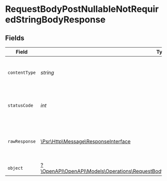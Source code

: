 # RequestBodyPostNullableNotRequiredStringBodyResponse


## Fields

| Field                                                                                                                                                                               | Type                                                                                                                                                                                | Required                                                                                                                                                                            | Description                                                                                                                                                                         |
| ----------------------------------------------------------------------------------------------------------------------------------------------------------------------------------- | ----------------------------------------------------------------------------------------------------------------------------------------------------------------------------------- | ----------------------------------------------------------------------------------------------------------------------------------------------------------------------------------- | ----------------------------------------------------------------------------------------------------------------------------------------------------------------------------------- |
| `contentType`                                                                                                                                                                       | *string*                                                                                                                                                                            | :heavy_check_mark:                                                                                                                                                                  | HTTP response content type for this operation                                                                                                                                       |
| `statusCode`                                                                                                                                                                        | *int*                                                                                                                                                                               | :heavy_check_mark:                                                                                                                                                                  | HTTP response status code for this operation                                                                                                                                        |
| `rawResponse`                                                                                                                                                                       | [\Psr\Http\Message\ResponseInterface](https://www.php-fig.org/psr/psr-7/#33-psrhttpmessageresponseinterface)                                                                        | :heavy_minus_sign:                                                                                                                                                                  | Raw HTTP response; suitable for custom response parsing                                                                                                                             |
| `object`                                                                                                                                                                            | [?\OpenAPI\OpenAPI\Models\Operations\RequestBodyPostNullableNotRequiredStringBodyResponseBody](../../models/operations/RequestBodyPostNullableNotRequiredStringBodyResponseBody.md) | :heavy_minus_sign:                                                                                                                                                                  | OK                                                                                                                                                                                  |